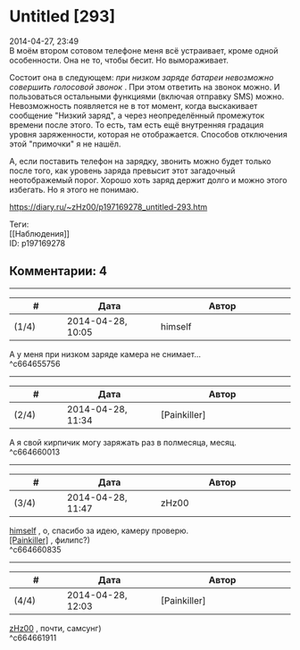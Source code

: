 Untitled [293]
==============

  
2014-04-27, 23:49  
 В моём втором сотовом телефоне меня всё устраивает, кроме одной особенности. Она не то, чтобы бесит. Но вымораживает.   
   
 Состоит она в следующем:  *при низком заряде батареи невозможно совершить голосовой звонок*  . При этом ответить на звонок можно. И пользоваться остальными функциями (включая отправку SMS) можно. Невозможность появляется не в тот момент, когда выскакивает сообщение "Низкий заряд", а через неопределённый промежуток времени после этого. То есть, там есть ещё внутренняя градация уровня заряженности, которая не отображается. Способов отключения этой "примочки" я не нашёл.   
   
 А, если поставить телефон на зарядку, звонить можно будет только после того, как уровень заряда превысит этот загадочный неотображемый порог. Хорошо хоть заряд держит долго и можно этого избегать. Но я этого не понимаю.   
  
<https://diary.ru/~zHz00/p197169278_untitled-293.htm>  
  
Теги:  
[[Наблюдения]]  
ID: p197169278  


Комментарии: 4
--------------

  


---



|         #         |              Дата              |                     Автор                     |           ID           |
| --- | --- | --- | --- |
| (1/4) | 2014-04-28, 10:05 | himself | c664655756 |

  
 А у меня при низком заряде камера не снимает...   
 ^c664655756

---



|         #         |              Дата              |                     Автор                     |           ID           |
| --- | --- | --- | --- |
| (2/4) | 2014-04-28, 11:34 | [Painkiller] | c664660013 |

  
 А я свой кирпичик могу заряжать раз в полмесяца, месяц.   
 ^c664660013

---



|         #         |              Дата              |                     Автор                     |           ID           |
| --- | --- | --- | --- |
| (3/4) | 2014-04-28, 11:47 | zHz00 | c664660835 |

  
  [himself](http://himself.diary.ru "void")  , о, спасибо за идею, камеру проверю.   
  [[Painkiller]](http://Painkiller00.diary.ru "12 витаминов")  , филипс?)   
 ^c664660835

---



|         #         |              Дата              |                     Автор                     |           ID           |
| --- | --- | --- | --- |
| (4/4) | 2014-04-28, 12:03 | [Painkiller] | c664661911 |

  
  [zHz00](https://zHz00.diary.ru "Untitled")  , почти, самсунг)   
 ^c664661911